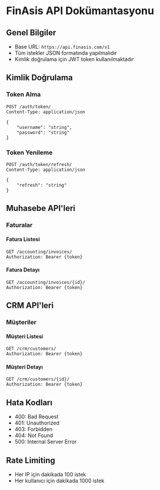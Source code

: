# FinAsis API Dokümantasyonu

## Genel Bilgiler

- Base URL: `https://api.finasis.com/v1`
- Tüm istekler JSON formatında yapılmalıdır
- Kimlik doğrulama için JWT token kullanılmaktadır

## Kimlik Doğrulama

### Token Alma

```http
POST /auth/token/
Content-Type: application/json

{
    "username": "string",
    "password": "string"
}
```

### Token Yenileme

```http
POST /auth/token/refresh/
Content-Type: application/json

{
    "refresh": "string"
}
```

## Muhasebe API'leri

### Faturalar

#### Fatura Listesi

```http
GET /accounting/invoices/
Authorization: Bearer {token}
```

#### Fatura Detayı

```http
GET /accounting/invoices/{id}/
Authorization: Bearer {token}
```

## CRM API'leri

### Müşteriler

#### Müşteri Listesi

```http
GET /crm/customers/
Authorization: Bearer {token}
```

#### Müşteri Detayı

```http
GET /crm/customers/{id}/
Authorization: Bearer {token}
```

## Hata Kodları

- 400: Bad Request
- 401: Unauthorized
- 403: Forbidden
- 404: Not Found
- 500: Internal Server Error

## Rate Limiting

- Her IP için dakikada 100 istek
- Her kullanıcı için dakikada 1000 istek 